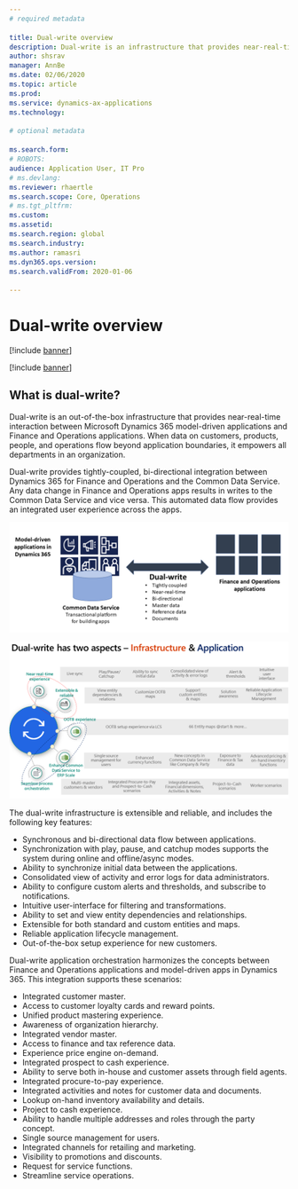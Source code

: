 ```yaml
---
# required metadata

title: Dual-write overview
description: Dual-write is an infrastructure that provides near-real-time interaction between Microsoft Dynamics 365 model-driven applications and Finance and Operations applications.
author: shsrav
manager: AnnBe
ms.date: 02/06/2020
ms.topic: article
ms.prod: 
ms.service: dynamics-ax-applications
ms.technology: 

# optional metadata

ms.search.form: 
# ROBOTS: 
audience: Application User, IT Pro
# ms.devlang: 
ms.reviewer: rhaertle
ms.search.scope: Core, Operations
# ms.tgt_pltfrm: 
ms.custom: 
ms.assetid: 
ms.search.region: global
ms.search.industry: 
ms.author: ramasri
ms.dyn365.ops.version: 
ms.search.validFrom: 2020-01-06

---
```


# Dual-write overview

[!include [banner](../../includes/banner.md)]

[!include [banner](../../includes/preview-banner.md)]

## What is dual-write?

Dual-write is an out-of-the-box infrastructure that provides near-real-time interaction between Microsoft Dynamics 365 model-driven applications and Finance and Operations applications. When data on customers, products, people, and operations flow beyond application boundaries, it empowers all departments in an organization.

Dual-write provides tightly-coupled, bi-directional integration between Dynamics 365 for Finance and Operations and the Common Data Service. Any data change in Finance and Operations apps results in writes to the Common Data Service and vice versa. This automated data flow provides an integrated user experience across the apps.

![Data relationship between apps](media/dual-write-overview-picture1.png)

![Aspects of dual-write](media/dual-write-aspects.PNG)

The dual-write infrastructure is extensible and reliable, and includes the following key features: 

+ Synchronous and bi-directional data flow between applications.
+ Synchronization with play, pause, and catchup modes supports the system during online and offline/async modes. 
+ Ability to synchronize initial data between the applications.
+ Consolidated view of activity and error logs for data administrators.
+ Ability to configure custom alerts and thresholds, and subscribe to notifications.
+ Intuitive user-interface for filtering and transformations.
+ Ability to set and view entity dependencies and relationships.
+ Extensible for both standard and custom entities and maps.
+ Reliable application lifecycle management.
+ Out-of-the-box setup experience for new customers.
 
Dual-write application orchestration harmonizes the concepts between Finance and Operations applications and model-driven apps in Dynamics 365. This integration supports these scenarios:

+ Integrated customer master.
+ Access to customer loyalty cards and reward points.
+ Unified product mastering experience.
+ Awareness of organization hierarchy.
+ Integrated vendor master.
+ Access to finance and tax reference data.
+ Experience price engine on-demand.
+ Integrated prospect to cash experience. 
+ Ability to serve both in-house and customer assets through field agents.
+ Integrated procure-to-pay experience.
+ Integrated activities and notes for customer data and documents.
+ Lookup on-hand inventory availability and details.
+ Project to cash experience.
+ Ability to handle multiple addresses and roles through the party concept.
+ Single source management for users.
+ Integrated channels for retailing and marketing.
+ Visibility to promotions and discounts.
+ Request for service functions.
+ Streamline service operations.
 
